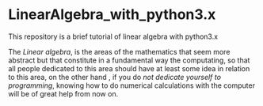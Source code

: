 # LinearAlgebra_with_python3.x
This repository is a brief tutorial of linear algebra with python3.x

The *Linear algebra*, is the areas of the mathematics that seem more abstract but that constitute in a fundamental way the computating, so that all people dedicated to this area should have at least some idea in relation to this area, on the other hand , if you do *not dedicate yourself to programming*, knowing how to do numerical calculations with the computer will be of great help from now on.
